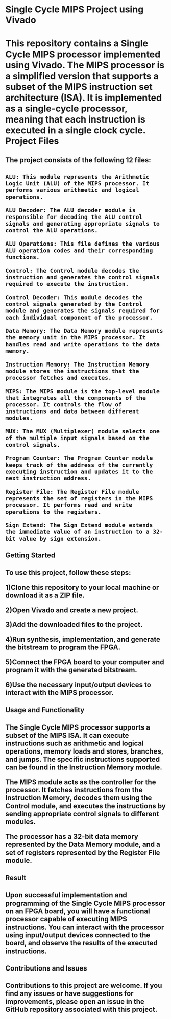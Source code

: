 <h1>Single Cycle MIPS Project using Vivado<h1>

<p>This repository contains a Single Cycle MIPS processor implemented using Vivado. The MIPS processor is a simplified version that supports a subset of the MIPS instruction set architecture (ISA). It is implemented as a single-cycle processor, meaning that each instruction is executed in a single clock cycle.
Project Files<p>

<h2>The project consists of the following 12 files:<h2>

    ALU: This module represents the Arithmetic Logic Unit (ALU) of the MIPS processor. It performs various arithmetic and logical operations.

    ALU Decoder: The ALU decoder module is responsible for decoding the ALU control signals and generating appropriate signals to control the ALU operations.

    ALU Operations: This file defines the various ALU operation codes and their corresponding functions.

    Control: The Control module decodes the instruction and generates the control signals required to execute the instruction.

    Control Decoder: This module decodes the control signals generated by the Control module and generates the signals required for each individual component of the processor.

    Data Memory: The Data Memory module represents the memory unit in the MIPS processor. It handles read and write operations to the data memory.

    Instruction Memory: The Instruction Memory module stores the instructions that the processor fetches and executes.

    MIPS: The MIPS module is the top-level module that integrates all the components of the processor. It controls the flow of instructions and data between different modules.

    MUX: The MUX (Multiplexer) module selects one of the multiple input signals based on the control signals.

    Program Counter: The Program Counter module keeps track of the address of the currently executing instruction and updates it to the next instruction address.

    Register File: The Register File module represents the set of registers in the MIPS processor. It performs read and write operations to the registers.

    Sign Extend: The Sign Extend module extends the immediate value of an instruction to a 32-bit value by sign extension.

<h2>Getting Started<h2>

To use this project, follow these steps:

   1)Clone this repository to your local machine or download it as a ZIP file.

   2)Open Vivado and create a new project.

   3)Add the downloaded files to the project.

   4)Run synthesis, implementation, and generate the bitstream to program the FPGA.

   5)Connect the FPGA board to your computer and program it with the generated bitstream.

   6)Use the necessary input/output devices to interact with the MIPS processor.

<h2>Usage and Functionality<h2>

The Single Cycle MIPS processor supports a subset of the MIPS ISA. It can execute instructions such as arithmetic and logical operations, memory loads and stores, branches, and jumps. The specific instructions supported can be found in the Instruction Memory module.

The MIPS module acts as the controller for the processor. It fetches instructions from the Instruction Memory, decodes them using the Control module, and executes the instructions by sending appropriate control signals to different modules.

The processor has a 32-bit data memory represented by the Data Memory module, and a set of registers represented by the Register File module.

<h2>Result<h2>

Upon successful implementation and programming of the Single Cycle MIPS processor on an FPGA board, you will have a functional processor capable of executing MIPS instructions. You can interact with the processor using input/output devices connected to the board, and observe the results of the executed instructions.

<h2>Contributions and Issues<h2>

Contributions to this project are welcome. If you find any issues or have suggestions for improvements, please open an issue in the GitHub repository associated with this project.
